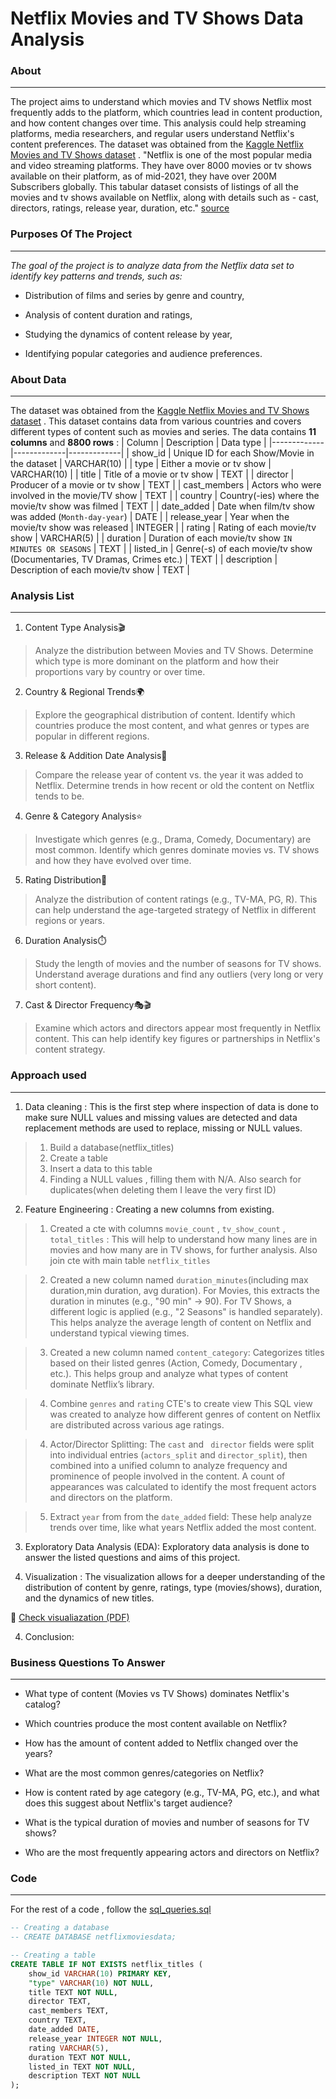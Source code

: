 # Netflix Movies and TV Shows Data Analysis
### About
---
The project aims to understand which movies and TV shows Netflix most frequently adds to the platform, which countries lead in content production, and how content changes over time.
This analysis could help streaming platforms, media researchers, and regular users understand Netflix's content preferences. The dataset was obtained from the [Kaggle Netflix Movies and TV Shows dataset](https://www.kaggle.com/datasets/shivamb/netflix-shows?resource=download) .
"Netflix is one of the most popular media and video streaming platforms. They have over 8000 movies or tv shows available on their platform, as of mid-2021, they have over 200M Subscribers globally. This tabular dataset consists of listings of all the movies and tv shows available on Netflix, along with details such as - cast, directors, ratings, release year, duration, etc." [source](https://www.kaggle.com/datasets/shivamb/netflix-shows?resource=download)
### Purposes Of The Project
---
_The goal of the project is to analyze data from the Netflix data set to identify key patterns and trends, such as:_

- Distribution of films and series by genre and country,

- Analysis of content duration and ratings,

- Studying the dynamics of content release by year,

- Identifying popular categories and audience preferences.

### About Data
---
The dataset was obtained from the [Kaggle Netflix Movies and TV Shows dataset](https://www.kaggle.com/datasets/shivamb/netflix-shows?resource=download) . This dataset contains data from various countries and covers different types of content such as movies and series. The data contains __11 columns__ and __8800 rows__ :
| Column | Description | Data type |
|-------------|-------------|-------------|
| show_id | Unique ID for each Show/Movie in the dataset | VARCHAR(10) |
| type |  Either a movie or tv show | VARCHAR(10) |
| title |  Title of a movie or tv show | TEXT |
| director | Producer of a movie or tv show | TEXT |
| cast_members |  Actors who were involved in the movie/TV show | TEXT |
| country | Country(-ies) where the movie/tv show was filmed | TEXT |
| date_added | Date when film/tv show was added (`Month-day-year`) | DATE |
| release_year | Year when the movie/tv show was released | INTEGER |
| rating | Rating of each movie/tv show | VARCHAR(5) |
| duration | Duration of each movie/tv show `IN MINUTES OR SEASONS` | TEXT |
| listed_in | Genre(-s) of each movie/tv show (Documentaries, TV Dramas, Crimes etc.) | TEXT |
| description | Description of each movie/tv show | TEXT |

### Analysis List
---
1. Content Type Analysis🎬
> Analyze the distribution between Movies and TV Shows. Determine which type is more dominant on the platform and how their proportions vary by country or over time.
2. Country & Regional Trends🌍
> Explore the geographical distribution of content. Identify which countries produce the most content, and what genres or types are popular in different regions.
3. Release & Addition Date Analysis📆
> Compare the release year of content vs. the year it was added to Netflix. Determine trends in how recent or old the content on Netflix tends to be.
4. Genre & Category Analysis⭐
> Investigate which genres (e.g., Drama, Comedy, Documentary) are most common. Identify which genres dominate movies vs. TV shows and how they have evolved over time.
5. Rating Distribution🔞
> Analyze the distribution of content ratings (e.g., TV-MA, PG, R). This can help understand the age-targeted strategy of Netflix in different regions or years.
6. Duration Analysis⏱️
> Study the length of movies and the number of seasons for TV shows. Understand average durations and find any outliers (very long or very short content).
7. Cast & Director Frequency🎭🎬
> Examine which actors and directors appear most frequently in Netflix content. This can help identify key figures or partnerships in Netflix's content strategy.

### Approach used
---
1. Data cleaning : 
This is the first step where inspection of data is done to make sure NULL values and missing values are detected and data replacement methods are used to replace, missing or NULL values.
> 1. Build a database(netflix_titles)
> 2. Create a table
> 3. Insert a data to this table
> 4. Finding a NULL values , filling them with N/A. Also search for duplicates(when deleting them I leave the very first ID)

2. Feature Engineering : Creating a new columns from existing.

> 1. Created a cte with columns `movie_count` , `tv_show_count` , `total_titles` :
This will help to understand how many lines are in movies and how many are in TV shows, for further analysis. Also join cte with main table `netflix_titles`
   
> 2. Created a new column named `duration_minutes`(including max duration,min duration, avg duration).
For Movies, this extracts the duration in minutes (e.g., "90 min" → 90). For TV Shows, a different logic is applied (e.g., "2 Seasons" is handled separately).
This helps analyze the average length of content on Netflix and understand typical viewing times. 

> 3. Created a new column named `content_category`:
Categorizes titles based on their listed genres (Action, Comedy, Documentary , etc.).
This helps group and analyze what types of content dominate Netflix’s library.

> 4. Combine `genres` and `rating` CTE's to create view
 This SQL view was created to analyze how different genres of content on Netflix are distributed across various age ratings. 

> 4. Actor/Director Splitting: The `cast` and ` director` fields were split into individual entries (`actors_split` and `director_split`), then combined into a unified column to analyze frequency and prominence of people involved in the content. A count of appearances was calculated to identify the most frequent actors and directors on the platform.

> 5. Extract `year` from from the `date_added` field:
These help analyze trends over time, like what years Netflix added the most content.

3. Exploratory Data Analysis (EDA): Exploratory data analysis is done to answer the listed questions and aims of this project.

4. Visualization : The visualization allows for a deeper understanding of the distribution of content by genre, ratings, type (movies/shows), duration, and the dynamics of new titles.

📄 [Check visualiazation (PDF)]()

4. Conclusion:

### Business Questions To Answer
---
- What type of content (Movies vs TV Shows) dominates Netflix's catalog?

- Which countries produce the most content available on Netflix?

- How has the amount of content added to Netflix changed over the years?

- What are the most common genres/categories on Netflix?

- How is content rated by age category (e.g., TV-MA, PG, etc.), and what does this suggest about Netflix's target audience?

- What is the typical duration of movies and number of seasons for TV shows?

- Who are the most frequently appearing actors and directors on Netflix?

### Code
---

For the rest of a code , follow the [sql_queries.sql](sql_queries.sql)

```sql
-- Creating a database 
-- CREATE DATABASE netflixmoviesdata;

-- Creating a table
CREATE TABLE IF NOT EXISTS netflix_titles (
    show_id VARCHAR(10) PRIMARY KEY,
    "type" VARCHAR(10) NOT NULL,
    title TEXT NOT NULL,
    director TEXT,
    cast_members TEXT,
    country TEXT,
    date_added DATE,
    release_year INTEGER NOT NULL,
    rating VARCHAR(5),
    duration TEXT NOT NULL,
    listed_in TEXT NOT NULL,
    description TEXT NOT NULL
);
```
